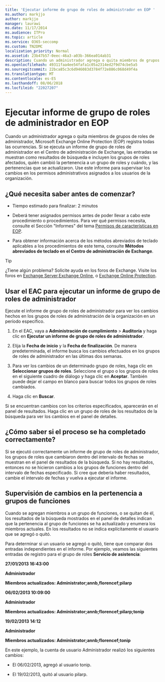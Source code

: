 ```yaml
---
title: 'Ejecutar informe de grupo de roles de administrador en EOP '
ms.author: markjjo
author: markjjo
manager: laurawi
ms.date: 11/17/2014
ms.audience: ITPro
ms.topic: article
ms.service: O365-seccomp
ms.custom: TN2DMC
localization_priority: Normal
ms.assetid: 23b47b57-0eec-46a3-a03b-366ea014ab31
description: Cuando un administrador agrega o quita miembros de grupos de roles de administrador, Microsoft Exchange Online Protection (EOP) registra todas las ocurrencias.
ms.openlocfilehash: 49311faa4ee54fafa1c05a2314ed2f9d74cbe5a5
ms.sourcegitcommit: 22bca85c3c6d946083d3784f72e886c068d49f4a
ms.translationtype: MT
ms.contentlocale: es-ES
ms.lasthandoff: 08/06/2018
ms.locfileid: "22027207"
---
```

# <a name="run-an-administrator-role-group-report-in-eop"></a>Ejecutar informe de grupo de roles de administrador en EOP 

 Cuando un administrador agrega o quita miembros de grupos de roles de administrador, Microsoft Exchange Online Protection (EOP) registra todas las ocurrencias. Si se ejecuta un informe de grupo de roles de administrador en el Centro de administración de Exchange, las entradas se muestran como resultados de búsqueda e incluyen los grupos de roles afectados, quién cambió la pertenencia a un grupo de roles y cuándo, y las pertenencias que se actualizaron. Use este informe para supervisar los cambios en los permisos administrativos asignados a los usuarios de la organización.
  
## <a name="what-do-you-need-to-know-before-you-begin"></a>¿Qué necesita saber antes de comenzar?

- Tiempo estimado para finalizar: 2 minutos
    
- Deberá tener asignados permisos antes de poder llevar a cabo este procedimiento o procedimientos. Para ver qué permisos necesita, consulte el Sección "Informes" del tema [Permisos de características en EOP](feature-permissions-in-eop.md). 
    
- Para obtener información acerca de los métodos abreviados de teclado aplicables a los procedimientos de este tema, consulte **Métodos abreviados de teclado en el Centro de administración de Exchange**.
    
> [!TIP]
> ¿Tiene algún problema? Solicite ayuda en los foros de Exchange. Visite los foros en [Exchange Server](https://go.microsoft.com/fwlink/p/?linkId=60612),[Exchange Online](https://go.microsoft.com/fwlink/p/?linkId=267542), o [Exchange Online Protection](https://go.microsoft.com/fwlink/p/?linkId=285351). 
  
## <a name="use-the-eac-to-run-an-administrator-role-group-report"></a>Usar el EAC para ejecutar un informe de grupo de roles de administrador

Ejecute el informe de grupo de roles de administrador para ver los cambios hechos en los grupos de roles de administración de la organización en un período específico.
  
1. En el EAC, vaya a **Administración de cumplimiento** \> **Auditoría** y haga clic en **Ejecutar un informe de grupo de roles de administrador**.
    
2. Elija la **Fecha de inicio** y la **Fecha de finalización**. De manera predeterminada, el informe busca los cambios efectuados en los grupos de roles de administrador en las últimas dos semanas.
    
3. Para ver los cambios de un determinado grupo de roles, haga clic en **Seleccionar grupos de roles**. Seleccione el grupo o los grupos de roles en el siguiente cuadro de diálogo y haga clic en **Aceptar**. También puede dejar el campo en blanco para buscar todos los grupos de roles cambiados.
    
4. Haga clic en **Buscar**.
    
Si se encuentran cambios con los criterios especificados, aparecerán en el panel de resultados. Haga clic en un grupo de roles de los resultados de la búsqueda para ver los cambios en el panel de detalles.
  
## <a name="how-do-you-know-this-worked"></a>¿Cómo saber si el proceso se ha completado correctamente?

Si se ejecutó correctamente un informe de grupo de roles de administrador, los grupos de roles que cambiaron dentro del intervalo de fechas se muestran en el panel de resultados de la búsqueda. Si no hay resultados, entonces no se hicieron cambios a los grupos de funciones dentro del intervalo de fechas especificado. Si cree que debería haber resultados, cambie el intervalo de fechas y vuelva a ejecutar el informe.
  
## <a name="monitor-changes-to-role-group-membership"></a>Supervisión de cambios en la pertenencia a grupos de funciones

Cuando se agregan miembros a un grupo de funciones, o se quitan de él, los resultados de la búsqueda mostrados en el panel de detalles indican que la pertenencia al grupo de funciones se ha actualizado y enumera los miembros actuales. En los resultados no se indica explícitamente el usuario que se agregó o quitó.
  
Para determinar si un usuario se agregó o quitó, tiene que comparar dos entradas independientes en el informe. Por ejemplo, veamos las siguientes entradas de registro para el grupo de roles **Servicio de asistencia**: 
  
 **27/01/2013 16:43:00**
  
 **Administrador**
  
 **Miembros actualizados: Administrator;annb,florencef;pilarp**
  
 **06/02/2013 10:09:00**
  
 **Administrador**
  
 **Miembros actualizados: Administrator;annb;florencef;pilarp;tonip**
  
 **19/02/2013 14:12**
  
 **Administrador**
  
 **Miembros actualizados: Administrator;annb;florencef;tonip**
  
En este ejemplo, la cuenta de usuario Administrador realizó los siguientes cambios:
  
- El 06/02/2013, agregó al usuario tonip.
    
- El 19/02/2013, quitó al usuario pilarp.
    

